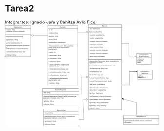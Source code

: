 # Tarea2
Integrantes: Ignacio Jara y Danitza Ávila Fica
![Imagen diagrama UML](Tarea/ReunionUML.drawio.png)